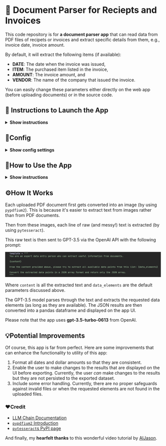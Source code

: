 # 📄 Document Parser for Reciepts and Invoices

This code repository is for **a document parser app** that can read data from PDF files of recipets or invoices and extract specific details from them, e.g., invoice date, invoice amount.

By default, it will extract the following items (if available):
* **DATE**: The date when the invoice was issued,
* **ITEM**: The purchased item listed in the invoice,
* **AMOUNT**: The invoice amount, and
* **VENDOR**: The name of the company that issued the invoice.

You can easily change these parameters either directly on the web app (before uploading documents) or in the source code.

## 🚀 Instructions to Launch the App

<details><summary><b>Show instructions</b></summary>

Once you make a copy of this codebase on your computer, activate a Python virtual environment using the following command:

`python -m venv .venv --prompt doc-parser`

Once the Python virtual environment is created, activate it and install all dependencies from `requirements.txt`.

`source .venv/bin/activate`

`pip install -r requirements.txt`

Once all dependencies are installed, you can launch the app using the following command:

`streamlit run src/app.py`

In a few seconds the app will be lanuched in your browser. If that doesn't happen automatically, you can copy the URL that's printed in the output.

</details>

## 🔑Config

<details><summary><b>Show config settings</b></summary>

This app makes a call to the OpenAI API. You will need to get the API key from [OpenAI] and store it locally in the `.env` file.

<p align='center'>
	<img src='./img/api-key.png', alt='API Keys', width='650'>
</p>

[OpenAI]:      https://openai.com
</details>

## 🤔How to Use the App

<details><summary><b>Show instructions</b></summary>

Once the app is launched in a browser, you will see the following list of default parameters:

<p align='center'>
	<img src='./img/default-elements.png', alt='Default Elements', width='650'>
</p>

These are the elements that the app will try to extract from the uploaded documents. You can change these elements if you would like anything different, e.g. invoice number.

You can then upload PDF documents by either clicking on the **Browse files** button or by draggin and dropping files directly. Please be aware of the size limitation.

<p align='center'>
	<img src='./img/upload-docs.png' alt='Upload Documents', width='650'>
</p>

Once the files are uploaded, you will get results in a few minutes. Here's a sample result from three reciepts:

<p align='center'>
	<img src='./img/sample-result.png' alt='Sample Results', width='650'>
</p>

You can download the results as CSV file by clicking on the **Click to Download** button.
</details>

## ⚙️How It Works

Each uploaded PDF document first gets converted into an image (by using `pypdfium2`). This is because it's easier to extract text from images rather than from PDF documents.

Then from these images, each line of raw (and messy!) text is extracted (by using `pytesseract`).

This raw text is then sent to GPT-3.5 via the OpenAI API with the following prompt:

<p align='center'>
	<img src='./img/prompt-template.png' alt='Prompt Template', width='650'>
</p>

Where `content` is all the extracted text and `data_elements` are the default parameters discussed above.

The GPT-3.5 model parses through the text and extracts the requested data elements (as long as they are available). The JSON results are then converted into a pandas dataframe and displayed on the app UI.

Please note that the app uses **gpt-3.5-turbo-0613** from OpenAI.

## 💡Potential Improvements

Of course, this app is far from perfect. Here are some improvements that can enhance the functionality to utility of this app:

1. Format all dates and dollar amounts so that they are consistent. 
2. Enable the user to make changes to the results that are displayed on the UI before exporting. Currently, the user _can_ make changes to the results but they are not persisted to the exported dataset.
3. Include some error handling. Currently, there are no proper safeguards against invalid files or when the requested elements are not found in the uploaded files.


### ❤️Credit

* [LLM Chain Documentation](https://python.langchain.com/docs/modules/chains/foundational/llm_chain)
* [`pypdfium2` Introduction](https://pypdfium2.readthedocs.io/en/stable/readme.html#usage)
* [`pytesseract`s PyPI page](https://pypi.org/project/pytesseract/)

And finally, my **hearfelt thanks** to this wonderful video tutorial by [AIJason](https://youtu.be/v_cfORExneQ?si=A04p7JzF2v9cDaKk).
